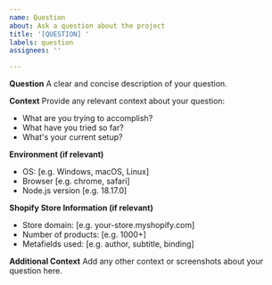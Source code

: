 ```yaml
---
name: Question
about: Ask a question about the project
title: '[QUESTION] '
labels: question
assignees: ''

---
```


**Question**
A clear and concise description of your question.

**Context**
Provide any relevant context about your question:
- What are you trying to accomplish?
- What have you tried so far?
- What's your current setup?

**Environment (if relevant)**
 - OS: [e.g. Windows, macOS, Linux]
 - Browser [e.g. chrome, safari]
 - Node.js version [e.g. 18.17.0]

**Shopify Store Information (if relevant)**
 - Store domain: [e.g. your-store.myshopify.com]
 - Number of products: [e.g. 1000+]
 - Metafields used: [e.g. author, subtitle, binding]

**Additional Context**
Add any other context or screenshots about your question here.
